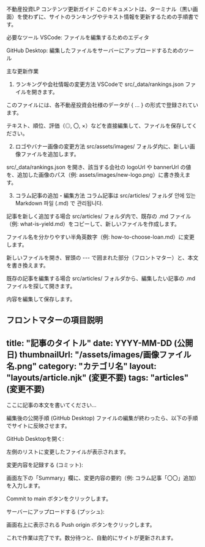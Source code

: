 不動産投資LP コンテンツ更新ガイド
このドキュメントは、ターミナル（黒い画面）を使わずに、サイトのランキングやテキスト情報を更新するための手順書です。

必要なツール
VSCode: ファイルを編集するためのエディタ

GitHub Desktop: 編集したファイルをサーバーにアップロードするためのツール

主な更新作業
1. ランキングや会社情報の変更方法
VSCodeで src/_data/rankings.json ファイルを開きます。

このファイルには、各不動産投資会社様のデータが { ... } の形式で登録されています。

テキスト、順位、評価（◎, 〇, ×）などを直接編集して、ファイルを保存してください。

2. ロゴやバナー画像の変更方法
src/assets/images/ フォルダ内に、新しい画像ファイルを追加します。

src/_data/rankings.json を開き、該当する会社の logoUrl や bannerUrl の値を、追加した画像のパス（例: assets/images/new-logo.png）に書き換えます。

3. コラム記事の追加・編集方法
コラム記事は src/articles/ フォルダ 안에 있는 Markdown 파일 (.md) で 관리됩니다.

記事を新しく追加する場合
src/articles/ フォルダ内で、既存の .md ファイル（例: what-is-yield.md）をコピーして、新しいファイルを作成します。

ファイル名を分かりやすい半角英数字（例: how-to-choose-loan.md）に変更します。

新しいファイルを開き、冒頭の --- で囲まれた部分（フロントマター）と、本文を書き換えます。

既存の記事を編集する場合
src/articles/ フォルダから、編集したい記事の .md ファイルを探して開きます。

内容を編集して保存します。

フロントマターの項目説明
---
title: "記事のタイトル"
date: YYYY-MM-DD (公開日)
thumbnailUrl: "/assets/images/画像ファイル名.png"
category: "カテゴリ名"
layout: "layouts/article.njk" (変更不要)
tags: "articles" (変更不要)
---

ここに記事の本文を書いてください...

編集後の公開手順 (GitHub Desktop)
ファイルの編集が終わったら、以下の手順でサイトに反映させます。

GitHub Desktopを開く:

左側のリストに変更したファイルが表示されます。

変更内容を記録する (コミット):

画面左下の「Summary」欄に、変更内容の要約（例: コラム記事「〇〇」追加）を入力します。

Commit to main ボタンをクリックします。

サーバーにアップロードする (プッシュ):

画面右上に表示される Push origin ボタンをクリックします。

これで作業は完了です。数分待つと、自動的にサイトが更新されます。  